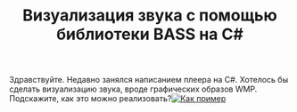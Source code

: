 ﻿---
title: "Визуализация звука с помощью библиотеки BASS на C#"
se.owner.user_id: 253604
se.owner.display_name: "DocTor894"
se.owner.link: "https://ru.stackoverflow.com/users/253604/doctor894"
se.link: "https://ru.stackoverflow.com/questions/676450/%d0%92%d0%b8%d0%b7%d1%83%d0%b0%d0%bb%d0%b8%d0%b7%d0%b0%d1%86%d0%b8%d1%8f-%d0%b7%d0%b2%d1%83%d0%ba%d0%b0-%d1%81-%d0%bf%d0%be%d0%bc%d0%be%d1%89%d1%8c%d1%8e-%d0%b1%d0%b8%d0%b1%d0%bb%d0%b8%d0%be%d1%82%d0%b5%d0%ba%d0%b8-bass-%d0%bd%d0%b0-c"
se.question_id: 676450
se.post_type: question
se.score: 2
---
<p>Здравствуйте. Недавно занялся написанием плеера на C#. Хотелось бы сделать визуализацию звука, вроде графических образов WMP. Подскажите, как это можно реализовать?<a href="https://i.stack.imgur.com/gRKzV.jpg" rel="nofollow noreferrer"><img src="https://i.stack.imgur.com/gRKzV.jpg" alt="Как пример"></a></p>
